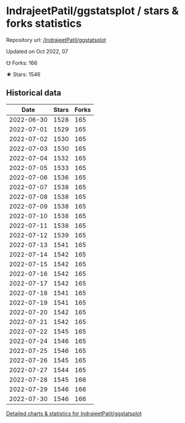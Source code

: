# IndrajeetPatil/ggstatsplot / stars & forks statistics

Repository url: [/IndrajeetPatil/ggstatsplot](https://github.com/IndrajeetPatil/ggstatsplot)

Updated on Oct 2022, 07

☋ Forks: 166

★ Stars: 1546

## Historical data
| Date | Stars | Forks |
|------|-------|-------|
| 2022-06-30 | 1528 | 165 | 
| 2022-07-01 | 1529 | 165 | 
| 2022-07-02 | 1530 | 165 | 
| 2022-07-03 | 1530 | 165 | 
| 2022-07-04 | 1532 | 165 | 
| 2022-07-05 | 1533 | 165 | 
| 2022-07-06 | 1536 | 165 | 
| 2022-07-07 | 1538 | 165 | 
| 2022-07-08 | 1538 | 165 | 
| 2022-07-09 | 1538 | 165 | 
| 2022-07-10 | 1538 | 165 | 
| 2022-07-11 | 1538 | 165 | 
| 2022-07-12 | 1539 | 165 | 
| 2022-07-13 | 1541 | 165 | 
| 2022-07-14 | 1542 | 165 | 
| 2022-07-15 | 1542 | 165 | 
| 2022-07-16 | 1542 | 165 | 
| 2022-07-17 | 1542 | 165 | 
| 2022-07-18 | 1541 | 165 | 
| 2022-07-19 | 1541 | 165 | 
| 2022-07-20 | 1542 | 165 | 
| 2022-07-21 | 1542 | 165 | 
| 2022-07-22 | 1545 | 165 | 
| 2022-07-24 | 1546 | 165 | 
| 2022-07-25 | 1546 | 165 | 
| 2022-07-26 | 1545 | 165 | 
| 2022-07-27 | 1544 | 165 | 
| 2022-07-28 | 1545 | 166 | 
| 2022-07-29 | 1546 | 166 | 
| 2022-07-30 | 1546 | 166 | 


[Detailed charts & statistics for IndrajeetPatil/ggstatsplot](https://reviewgithub.com/rep/IndrajeetPatil/ggstatsplot)
